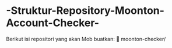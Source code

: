 # -Struktur-Repository-Moonton-Account-Checker-
Berikut isi repositori yang akan Mob buatkan:  📁 moonton-checker/
